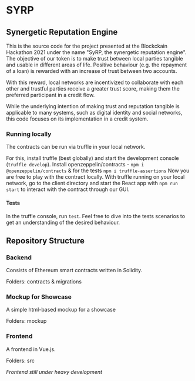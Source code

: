 # SYRP
## Synergetic Reputation Engine

This is the source code for the project presented at the Blockckain Hackathon 2021 under the name "SyRP, the synergetic reputation engine".
The objective of our token is to make trust between local parties tangible and usable in different areas of life. Positive behaviour (e.g. the repayment of a loan) is rewarded with an increase of trust between two accounts.

With this reward, local networks are incentivized to collaborate with each other and trustful parties receive a greater trust score, making them the preferred participant in a credit flow.

While the underlying intention of making trust and reputation tangible is applicable to many systems, such as digital identity and social networks, this code focuses on its implementation in a credit system.

### Running locally
The contracts can be run via truffle in your local network.

For this, install truffle (best globally) and start the development console (`truffle develop`).
Install openzeppelin/contracts  - `npm i @openzeppelin/contracts` & for the tests `npm i truffle-assertions`
Now you are free to play with the contract locally. 
With truffle running on your local network, go to the client directory and start the React app with `npm run start` to interact with the contract through our GUI. 

#### Tests
In the truffle console, run `test`.
Feel free to dive into the tests scenarios to get an understanding of the desired behaviour.

## Repository Structure
### Backend
Consists of Ethereum smart contracts written in Solidity.

Folders: contracts & migrations

### Mockup for Showcase
A simple html-based mockup for a showcase

Folders: mockup

### Frontend
A frontend in Vue.js.

Folders: src

*Frontend still under heavy development*
